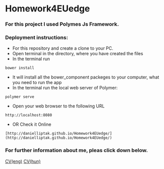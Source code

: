 # Homework4EUedge

### For this project I used Polymes Js Framework.

### Deployment instructions:
- For this repository and create a clone to your PC.
- Open terminal in the directory, where you have created the files
- In the terminal run
```
bower install
```
- It will install all the bower_component packeges to your computer, what you need to run the app
- In the terminal run the local web server of Polymer:
```
polymer serve
```
- Open your web browser to the following URL
```
http://localhost:8080
```
- OR Check it Online
```
[http://danielliptak.github.io/Homework4EUedge/](http://danielliptak.github.io/Homework4EUedge/)
```
### For further information about me, pleas click down below.
[CV(eng)](https://github.com/danielliptak/Homework4EUedge/blob/master/Liptak_Daniel_cv.pdf)
[CV(hun)](https://github.com/danielliptak/Homework4EUedge/blob/master/Liptak_Daniel_oneletrajz.pdf)
